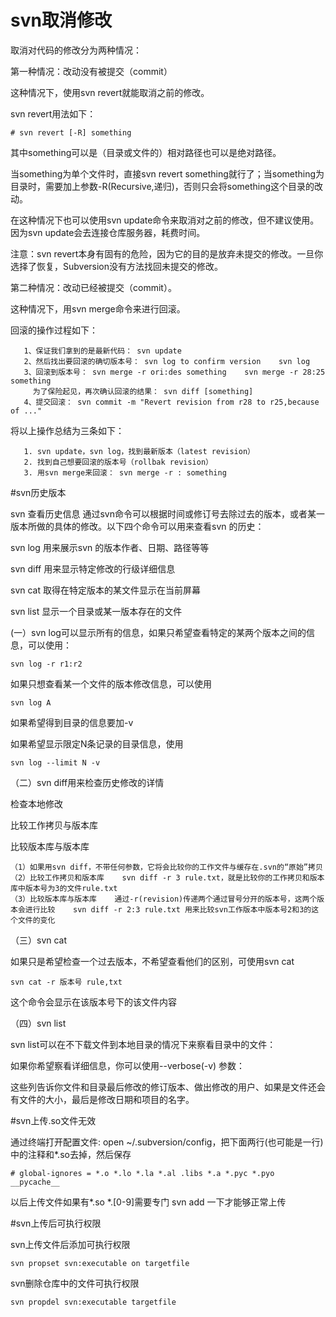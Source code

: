 # svn取消修改

取消对代码的修改分为两种情况：

第一种情况：改动没有被提交（commit）

这种情况下，使用svn revert就能取消之前的修改。

svn revert用法如下：
```
# svn revert [-R] something
```
其中something可以是（目录或文件的）相对路径也可以是绝对路径。

当something为单个文件时，直接svn revert something就行了；当something为目录时，需要加上参数-R(Recursive,递归)，否则只会将something这个目录的改动。

在这种情况下也可以使用svn update命令来取消对之前的修改，但不建议使用。因为svn update会去连接仓库服务器，耗费时间。

注意：svn revert本身有固有的危险，因为它的目的是放弃未提交的修改。一旦你选择了恢复，Subversion没有方法找回未提交的修改。

第二种情况：改动已经被提交（commit）。

这种情况下，用svn merge命令来进行回滚。 

   回滚的操作过程如下： 
```
   1、保证我们拿到的是最新代码： svn update
   2、然后找出要回滚的确切版本号： svn log to confirm version    svn log 
   3、回滚到版本号： svn merge -r ori:des something    svn merge -r 28:25 something
     为了保险起见，再次确认回滚的结果： svn diff [something]
   4、提交回滚： svn commit -m "Revert revision from r28 to r25,because of ..." 
```
   将以上操作总结为三条如下：
```
   1. svn update，svn log，找到最新版本（latest revision）
   2. 找到自己想要回滚的版本号（rollbak revision）
   3. 用svn merge来回滚： svn merge -r : something
```

#svn历史版本

svn 查看历史信息 通过svn命令可以根据时间或修订号去除过去的版本，或者某一版本所做的具体的修改。以下四个命令可以用来查看svn 的历史：

svn log 用来展示svn 的版本作者、日期、路径等等

svn diff 用来显示特定修改的行级详细信息

svn cat 取得在特定版本的某文件显示在当前屏幕

svn list 显示一个目录或某一版本存在的文件

(一）svn log可以显示所有的信息，如果只希望查看特定的某两个版本之间的信息，可以使用：
```
svn log -r r1:r2
```
如果只想查看某一个文件的版本修改信息，可以使用
```
svn log A
```
如果希望得到目录的信息要加-v

如果希望显示限定N条记录的目录信息，使用
```
svn log --limit N -v
```

（二）svn diff用来检查历史修改的详情

  检查本地修改

  比较工作拷贝与版本库

  比较版本库与版本库
```
（1）如果用svn diff，不带任何参数，它将会比较你的工作文件与缓存在.svn的“原始”拷贝
（2）比较工作拷贝和版本库    svn diff -r 3 rule.txt，就是比较你的工作拷贝和版本库中版本号为3的文件rule.txt
（3）比较版本库与版本库    通过-r(revision)传递两个通过冒号分开的版本号，这两个版本会进行比较    svn diff -r 2:3 rule.txt 用来比较svn工作版本中版本号2和3的这个文件的变化
```

（三）svn cat

如果只是希望检查一个过去版本，不希望查看他们的区别，可使用svn cat
```
svn cat -r 版本号 rule,txt
```
这个命令会显示在该版本号下的该文件内容

（四）svn list

svn list可以在不下载文件到本地目录的情况下来察看目录中的文件：

如果你希望察看详细信息，你可以使用--verbose(-v) 参数：

这些列告诉你文件和目录最后修改的修订版本、做出修改的用户、如果是文件还会有文件的大小，最后是修改日期和项目的名字。


#svn上传.so文件无效

通过终端打开配置文件: open ~/.subversion/config，把下面两行(也可能是一行)中的注释和*.so去掉，然后保存
```
# global-ignores = *.o *.lo *.la *.al .libs *.a *.pyc *.pyo __pycache__
```
以后上传文件如果有*.so *.[0-9]需要专门 svn add 一下才能够正常上传


#svn上传后可执行权限

svn上传文件后添加可执行权限
```
svn propset svn:executable on targetfile
```
svn删除仓库中的文件可执行权限
```
svn propdel svn:executable targetfile
```
